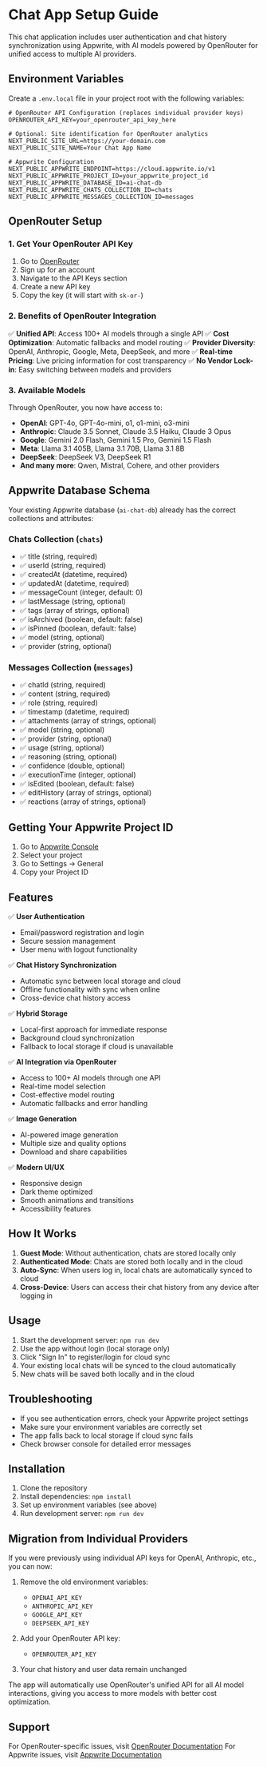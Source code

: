 # Chat App Setup Guide

This chat application includes user authentication and chat history synchronization using Appwrite, with AI models powered by OpenRouter for unified access to multiple AI providers.

## Environment Variables

Create a `.env.local` file in your project root with the following variables:

```env
# OpenRouter API Configuration (replaces individual provider keys)
OPENROUTER_API_KEY=your_openrouter_api_key_here

# Optional: Site identification for OpenRouter analytics
NEXT_PUBLIC_SITE_URL=https://your-domain.com
NEXT_PUBLIC_SITE_NAME=Your Chat App Name

# Appwrite Configuration
NEXT_PUBLIC_APPWRITE_ENDPOINT=https://cloud.appwrite.io/v1
NEXT_PUBLIC_APPWRITE_PROJECT_ID=your_appwrite_project_id
NEXT_PUBLIC_APPWRITE_DATABASE_ID=ai-chat-db
NEXT_PUBLIC_APPWRITE_CHATS_COLLECTION_ID=chats
NEXT_PUBLIC_APPWRITE_MESSAGES_COLLECTION_ID=messages
```

## OpenRouter Setup

### 1. Get Your OpenRouter API Key

1. Go to [OpenRouter](https://openrouter.ai)
2. Sign up for an account
3. Navigate to the API Keys section
4. Create a new API key
5. Copy the key (it will start with `sk-or-`)

### 2. Benefits of OpenRouter Integration

✅ **Unified API**: Access 100+ AI models through a single API
✅ **Cost Optimization**: Automatic fallbacks and model routing
✅ **Provider Diversity**: OpenAI, Anthropic, Google, Meta, DeepSeek, and more
✅ **Real-time Pricing**: Live pricing information for cost transparency
✅ **No Vendor Lock-in**: Easy switching between models and providers

### 3. Available Models

Through OpenRouter, you now have access to:

- **OpenAI**: GPT-4o, GPT-4o-mini, o1, o1-mini, o3-mini
- **Anthropic**: Claude 3.5 Sonnet, Claude 3.5 Haiku, Claude 3 Opus
- **Google**: Gemini 2.0 Flash, Gemini 1.5 Pro, Gemini 1.5 Flash
- **Meta**: Llama 3.1 405B, Llama 3.1 70B, Llama 3.1 8B
- **DeepSeek**: DeepSeek V3, DeepSeek R1
- **And many more**: Qwen, Mistral, Cohere, and other providers

## Appwrite Database Schema

Your existing Appwrite database (`ai-chat-db`) already has the correct collections and attributes:

### Chats Collection (`chats`)

- ✅ title (string, required)
- ✅ userId (string, required)
- ✅ createdAt (datetime, required)
- ✅ updatedAt (datetime, required)
- ✅ messageCount (integer, default: 0)
- ✅ lastMessage (string, optional)
- ✅ tags (array of strings, optional)
- ✅ isArchived (boolean, default: false)
- ✅ isPinned (boolean, default: false)
- ✅ model (string, optional)
- ✅ provider (string, optional)

### Messages Collection (`messages`)

- ✅ chatId (string, required)
- ✅ content (string, required)
- ✅ role (string, required)
- ✅ timestamp (datetime, required)
- ✅ attachments (array of strings, optional)
- ✅ model (string, optional)
- ✅ provider (string, optional)
- ✅ usage (string, optional)
- ✅ reasoning (string, optional)
- ✅ confidence (double, optional)
- ✅ executionTime (integer, optional)
- ✅ isEdited (boolean, default: false)
- ✅ editHistory (array of strings, optional)
- ✅ reactions (array of strings, optional)

## Getting Your Appwrite Project ID

1. Go to [Appwrite Console](https://cloud.appwrite.io)
2. Select your project
3. Go to Settings → General
4. Copy your Project ID

## Features

✅ **User Authentication**

- Email/password registration and login
- Secure session management
- User menu with logout functionality

✅ **Chat History Synchronization**

- Automatic sync between local storage and cloud
- Offline functionality with sync when online
- Cross-device chat history access

✅ **Hybrid Storage**

- Local-first approach for immediate response
- Background cloud synchronization
- Fallback to local storage if cloud is unavailable

✅ **AI Integration via OpenRouter**

- Access to 100+ AI models through one API
- Real-time model selection
- Cost-effective model routing
- Automatic fallbacks and error handling

✅ **Image Generation**

- AI-powered image generation
- Multiple size and quality options
- Download and share capabilities

✅ **Modern UI/UX**

- Responsive design
- Dark theme optimized
- Smooth animations and transitions
- Accessibility features

## How It Works

1. **Guest Mode**: Without authentication, chats are stored locally only
2. **Authenticated Mode**: Chats are stored both locally and in the cloud
3. **Auto-Sync**: When users log in, local chats are automatically synced to cloud
4. **Cross-Device**: Users can access their chat history from any device after logging in

## Usage

1. Start the development server: `npm run dev`
2. Use the app without login (local storage only)
3. Click "Sign In" to register/login for cloud sync
4. Your existing local chats will be synced to the cloud automatically
5. New chats will be saved both locally and in the cloud

## Troubleshooting

- If you see authentication errors, check your Appwrite project settings
- Make sure your environment variables are correctly set
- The app falls back to local storage if cloud sync fails
- Check browser console for detailed error messages

## Installation

1. Clone the repository
2. Install dependencies: `npm install`
3. Set up environment variables (see above)
4. Run development server: `npm run dev`

## Migration from Individual Providers

If you were previously using individual API keys for OpenAI, Anthropic, etc., you can now:

1. Remove the old environment variables:

   - `OPENAI_API_KEY`
   - `ANTHROPIC_API_KEY`
   - `GOOGLE_API_KEY`
   - `DEEPSEEK_API_KEY`

2. Add your OpenRouter API key:

   - `OPENROUTER_API_KEY`

3. Your chat history and user data remain unchanged

The app will automatically use OpenRouter's unified API for all AI model interactions, giving you access to more models with better cost optimization.

## Support

For OpenRouter-specific issues, visit [OpenRouter Documentation](https://openrouter.ai/docs)
For Appwrite issues, visit [Appwrite Documentation](https://appwrite.io/docs)
